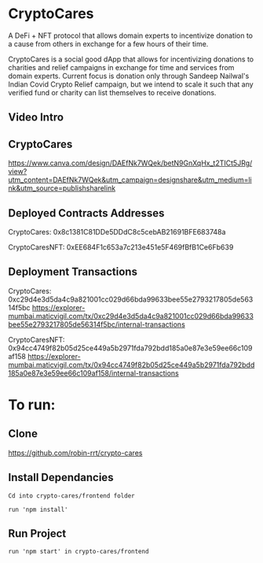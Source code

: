 # CryptoCares

A DeFi + NFT protocol that allows domain experts to incentivize donation to a cause from others in exchange for a few hours of their time.

CryptoCares is a social good dApp that allows for incentivizing donations to charities and relief campaigns in exchange for time and services from domain experts. Current focus is donation only through Sandeep Nailwal's Indian Covid Crypto Relief campaign, but we intend to scale it such that any verified fund or charity can list themselves to receive donations.

## Video Intro

## CryptoCares
https://www.canva.com/design/DAEfNk7WQek/betN9GnXqHx_t2TICt5JRg/view?utm_content=DAEfNk7WQek&utm_campaign=designshare&utm_medium=link&utm_source=publishsharelink

## Deployed Contracts Addresses

CryptoCares:
0x8c1381C81DDe5DDdC8c5cebAB21691BFE683748a

CryptoCaresNFT:
0xEE684F1c653a7c213e451e5F469fBfB1Ce6Fb639

## Deployment Transactions
CryptoCares:
0xc29d4e3d5da4c9a821001cc029d66bda99633bee55e2793217805de56314f5bc
https://explorer-mumbai.maticvigil.com/tx/0xc29d4e3d5da4c9a821001cc029d66bda99633bee55e2793217805de56314f5bc/internal-transactions

CryptoCaresNFT:
0x94cc4749f82b05d25ce449a5b2971fda792bdd185a0e87e3e59ee66c109af158
https://explorer-mumbai.maticvigil.com/tx/0x94cc4749f82b05d25ce449a5b2971fda792bdd185a0e87e3e59ee66c109af158/internal-transactions


# To run:

## Clone
https://github.com/robin-rrt/crypto-cares

## Install Dependancies
```
Cd into crypto-cares/frontend folder
```
```
run 'npm install'
```
## Run Project
```
run 'npm start' in crypto-cares/frontend
```